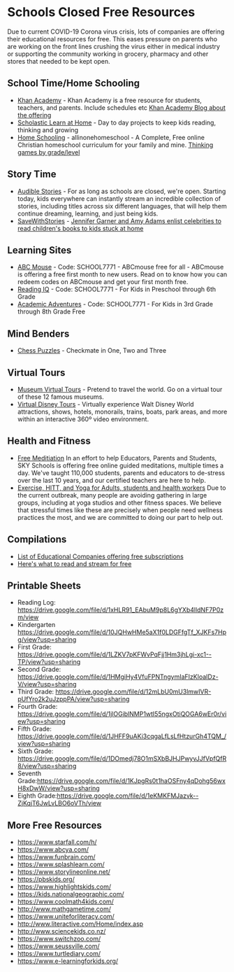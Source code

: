 # Schools Closed Free Resources
Due to current COVID-19 Corona virus crisis, lots of companies are offering their educational resources for free. This eases pressure on parents who are working on the front lines crushing the virus either in medical industry or supporting the community working in grocery, pharmacy and other stores that needed to be kept open.

## School Time/Home Schooling
- [Khan Academy](https://www.khanacademy.org) - Khan Academy is a free resource for students, teachers, and parents. Include schedules etc [Khan Academy Blog about the offering](https://www.khanacademy.org/about/blog/post/611770255064350720/remote-learning-with-khan-academy-during-school)
- [Scholastic Learn at Home](https://classroommagazines.scholastic.com/support/learnathome.html) - Day to day projects to keep kids reading, thinking and growing
- [Home Schooling](https://allinonehomeschool.com) - allinonehomeschool - A Complete, Free online Christian homeschool curriculum for your family and mine. [Thinking games by grade/level](https://allinonehomeschool.com/thinking/)

## Story Time
- [Audible Stories](https://stories.audible.com/start-listen) - For as long as schools are closed, we're open. Starting today, kids everywhere can instantly stream an incredible collection of stories, including titles across six different languages, that will help them continue dreaming, learning, and just being kids.
- [SaveWithStories](https://www.instagram.com/savewithstories/?utm_source=ig_embed&utm_campaign=loading) - [Jennifer Garner and Amy Adams enlist celebrities to read children's books to kids stuck at home](https://www.cbsnews.com/news/coronavirus-jennifer-garner-amy-adams-celebrities-read-childrens-books-live-stream-quarantined-kids-school/)

## Learning Sites
- [ABC Mouse](https://www.abcmouse.com/code) - Code: SCHOOL7771 - ABCmouse free for all - ABCmouse is offering a free first month to new users. Read on to know how you can redeem codes on ABCmouse and get your first month free.
- [Reading IQ](https://bit.ly/2WhUldy) - Code: SCHOOL7771 - For Kids in Preschool through 6th Grade
- [Academic Adventures](https://bit.ly/2WgXoCL) - Code: SCHOOL7771 - For Kids in 3rd Grade through 8th Grade Free

## Mind Benders
- [Chess Puzzles](https://www.chesspuzzles.com/) - Checkmate in One, Two and Three

## Virtual Tours
- [Museum Virtual Tours](https://www.travelandleisure.com/attractions/museums-galleries/museums-with-virtual-tours) - Pretend to travel the world. Go on a virtual tour of these 12 famous museums.
- [Virtual Disney Tours](https://www.youtube.com/channel/UCYyJUEtYv-ZW7BgjhP3UbTg) - Virtually experience Walt Disney World attractions, shows, hotels, monorails, trains, boats, park areas, and more within an interactive 360º video environment.

## Health and Fitness
- [Free Meditiation](https://www.eventbrite.com/e/well-at-home-online-relaxation-series-free-daily-meditation-breathing-tickets-100443856278) In an effort to help Educators, Parents and Students, SKY Schools is offering free online guided meditations, multiple times a day. We've taught 110,000 students, parents and educators to de-stress over the last 10 years, and our certified teachers are here to help.
- [Exercise, HITT, and Yoga for Adults, students and health workers](https://www.downdogapp.com/) Due to the current outbreak, many people are avoiding gathering in large groups, including at yoga studios and other fitness spaces. We believe that stressful times like these are precisely when people need wellness practices the most, and we are committed to doing our part to help out.

## Compilations
- [List of Educational Companies offering free subscriptions](https://kidsactivitiesblog.com/135609/list-of-education-companies-offering-free-subscriptions/)
- [Here's what to read and stream for free](https://www.marketplace.org/2020/03/20/heres-what-to-read-and-stream-for-free-during-the-covid-19-pandemic/)

## Printable Sheets
- Reading Log:  https://drive.google.com/file/d/1xHLR91_EAbuM9p8L6gYXb4lldNF7P0zm/view
- Kindergarten https://drive.google.com/file/d/10JQHwHMe5aX1f0LDGFfgTf_XJKFs7Hpg/view?usp=sharing
- First Grade:  https://drive.google.com/file/d/1LZKV7pKFWvPqFjj1Hm3jhLgi-xc1--TP/view?usp=sharing
- Second Grade:  https://drive.google.com/file/d/1HMgiHy4VfuFPNTngymIaFIzKloaIDz-V/view?usp=sharing
- Third Grade:  https://drive.google.com/file/d/12mLbU0mU3lmwIVR-pUfYro2k2uJzppPA/view?usp=sharing
- Fourth Grade: https://drive.google.com/file/d/1jlOGiblNMP1wtI55ngxOtiQOGA6wEr0r/view?usp=sharing
- Fifth Grade: https://drive.google.com/file/d/1JHFF9uAKi3cqgaLfLsLfHtzurGh4TQM_/view?usp=sharing
- Sixth Grade: https://drive.google.com/file/d/1DOmedj78O1mSXbBJHJPwyvJJfVpfQfR8/view?usp=sharing
- Seventh Grade:https://drive.google.com/file/d/1KJpgRs0t1haOSFny4qDohg56wxH8xDwW/view?usp=sharing
- Eighth Grade:https://drive.google.com/file/d/1eKMKFMJazvk--ZjKqjT6JwLvLBO6oVTh/view

## More Free Resources
- https://www.starfall.com/h/
- https://www.abcya.com/
- https://www.funbrain.com/
- https://www.splashlearn.com/
- https://www.storylineonline.net/
- https://pbskids.org/
- https://www.highlightskids.com/ 
- https://kids.nationalgeographic.com/
- https://www.coolmath4kids.com/
- http://www.mathgametime.com/
- https://www.uniteforliteracy.com/
- http://www.literactive.com/Home/index.asp
- http://www.sciencekids.co.nz/
- https://www.switchzoo.com/
- https://www.seussville.com/
- https://www.turtlediary.com/
- https://www.e-learningforkids.org/

